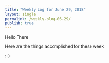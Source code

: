 ```yaml
---
title: "Weekly Log for June 29, 2018"
layout: single
permalink: /weekly-blog-06-29/
publish: true
---
```


Hello There

Here are the things accomplished for these week

:-)